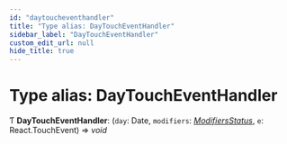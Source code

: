 ```yaml
---
id: "daytoucheventhandler"
title: "Type alias: DayTouchEventHandler"
sidebar_label: "DayTouchEventHandler"
custom_edit_url: null
hide_title: true
---
```


# Type alias: DayTouchEventHandler

Ƭ **DayTouchEventHandler**: (`day`: Date, `modifiers`: [*ModifiersStatus*](modifiersstatus.md), `e`: React.TouchEvent) => *void*
